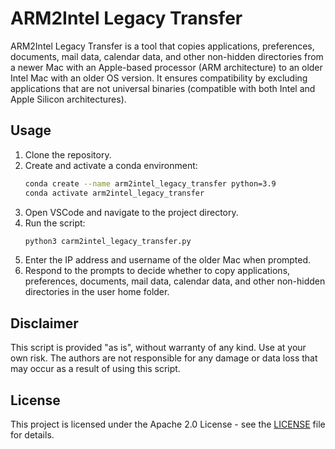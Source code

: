 # ARM2Intel Legacy Transfer

ARM2Intel Legacy Transfer is a tool that copies applications, preferences, documents, mail data, calendar data, and other non-hidden directories from a newer Mac with an Apple-based processor (ARM architecture) to an older Intel Mac with an older OS version. It ensures compatibility by excluding applications that are not universal binaries (compatible with both Intel and Apple Silicon architectures).

## Usage

1. Clone the repository.
2. Create and activate a conda environment:
   ```bash
   conda create --name arm2intel_legacy_transfer python=3.9
   conda activate arm2intel_legacy_transfer
   ```
3. Open VSCode and navigate to the project directory.
4. Run the script:
   ```bash
   python3 carm2intel_legacy_transfer.py
   ```
5. Enter the IP address and username of the older Mac when prompted.
6. Respond to the prompts to decide whether to copy applications, preferences, documents, mail data, calendar data, and other non-hidden directories in the user home folder.

## Disclaimer

This script is provided "as is", without warranty of any kind. Use at your own risk. The authors are not responsible for any damage or data loss that may occur as a result of using this script.

## License

This project is licensed under the Apache 2.0 License - see the [LICENSE](LICENSE) file for details.